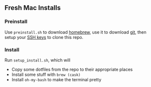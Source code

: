 ## Fresh Mac Installs
### Preinstall
Use `preinstall.sh` to download [homebrew](https://brew.sh), use it to download [git](https://git-scm.com/download/mac), then setup your [SSH keys](https://docs.github.com/en/authentication/connecting-to-github-with-ssh/generating-a-new-ssh-key-and-adding-it-to-the-ssh-agent) to clone this repo.

### Install
Run `setup_install.sh`, which will
- Copy some dotfiles from the repo to their appropriate places
- Install some stuff with `brew (cask)`
- Install `oh-my-bash` to make the terminal pretty
